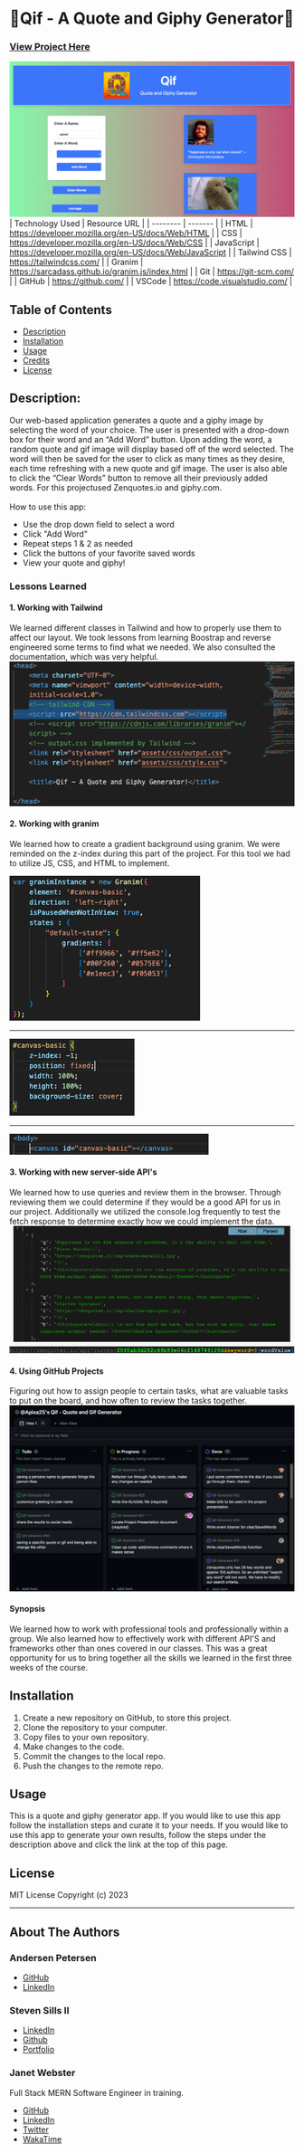# 🌈Qif - A Quote and Giphy Generator🌈
### [View Project Here](https://apixa25.github.io/Qif-Generator/ "Qif - A Quote and Giphy Generator")<br />
![image of Qif app](assets/img/projectimage.png "image of Qif app")
| Technology Used    | Resource URL |
| --------  | ------- |
| HTML      | https://developer.mozilla.org/en-US/docs/Web/HTML |
| CSS       | https://developer.mozilla.org/en-US/docs/Web/CSS |
| JavaScript | https://developer.mozilla.org/en-US/docs/Web/JavaScript |
| Tailwind CSS | https://tailwindcss.com/ |
| Granim | https://sarcadass.github.io/granim.js/index.html |
| Git       | https://git-scm.com/ |
| GitHub     | https://github.com/ |
| VSCode    | https://code.visualstudio.com/ |


## Table of Contents

* [Description](#description)
* [Installation](#installation)
* [Usage](#usage)
* [Credits](#credits)
* [License](#license)

## Description:
Our web-based application generates a quote and a giphy image by selecting the word of your choice. The user is presented with a drop-down box for their word and an “Add Word” button. Upon adding the word, a random quote and gif image will display based off of the word selected. The word will then be saved for the user to click as many times as they desire, each time refreshing with a new quote and gif image. The user is also able to click the “Clear Words” button to remove all their previously added words. For this projectused Zenquotes.io and giphy.com.<br />
<br />
How to use this app:

* Use the drop down field to select a word
* Click "Add Word"
* Repeat steps 1 & 2 as needed
* Click the buttons of your favorite saved words
* View your quote and giphy!

### Lessons Learned

#### 1. Working with Tailwind
We learned different classes in Tailwind and how to properly use them to affect our layout. We took lessons from learning Boostrap and reverse engineered some terms to find what we needed. We also consulted the documentation, which was very helpful.
<br />
![lesson 1](assets/img/lesson1.png)

#### 2. Working with granim
We learned how to create a gradient background using granim. We were reminded on the z-index during this part of the project. For this tool we had to utilize JS, CSS, and HTML to implement.
<br />

![lesson 2 JavaScript](assets/img/lesson2a.png)
<hr />

![lesson 2 CSS](assets/img/lesson2b.png)
<hr />

![lesson 2 HTML](assets/img/lesson2c.png)

#### 3. Working with new server-side API's
We learned how to use queries and review them in the browser. Through reviewing them we could determine if they would be a good API for us in our project. Additionally we utilized the console.log frequently to test the fetch response to determine exactly how we could implement the data.
<br />
![lesson 3](assets/img/lesson3.png)

#### 4. Using GitHub Projects
Figuring out how to assign people to certain tasks, what are valuable tasks to put on the board, and how often to review the tasks together.
<br />
![lesson 4](assets/img/lesson4.png)

#### Synopsis
We learned how to work with professional tools and professionally within a group. We also learned how to effectively work with different API'S and frameworks other than ones covered in our classes. This was a great opportunity for us to bring together all the skills we learned in the first three weeks of the course.

## Installation

1. Create a new repository on GitHub, to store this project.
2. Clone the repository to your computer.
3. Copy files to your own repository.
4. Make changes to the code.
5. Commit the changes to the local repo.
6. Push the changes to the remote repo.

## Usage

This is a quote and giphy generator app. If you would like to use this app follow the installation steps and curate it to your needs. If you would like to use this app to generate your own results, follow the steps under the description above and click the link at the top of this page.

## License

MIT License
Copyright (c) 2023

<hr />

## About The Authors
### Andersen Petersen

- [GitHub](https://github.com/Antedbell20)
- [LinkedIn](https://www.linkedin.com/in/andi-petersen-60016b187/)

### Steven Sills II

- [LinkedIn](https://www.linkedin.com/in/steven-sills-ii-90781b53/)
- [Github](https://github.com/Apixa25)
- [Portfolio](https://apixa25.github.io/steven-sills-portfolio/)


### Janet Webster
Full Stack MERN Software Engineer in training.

- [GitHub](https://github.com/TwixmixyJanet/)
- [LinkedIn](https://www.linkedin.com/in/twixmixy/)
- [Twitter](https://twitter.com/Twixmixy)
- [WakaTime](https://wakatime.com/@Twixmixy)